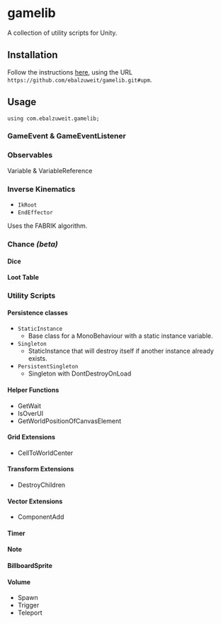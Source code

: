 # gamelib

A collection of utility scripts for Unity.

## Installation

Follow the instructions [here](https://docs.unity3d.com/Manual/upm-ui-giturl.html), using the URL `https://github.com/ebalzuweit/gamelib.git#upm`.

## Usage

`using com.ebalzuweit.gamelib;`

### GameEvent & GameEventListener

### Observables

Variable & VariableReference

### Inverse Kinematics

- `IkRoot`
- `EndEffector`

Uses the FABRIK algorithm.

### Chance _(beta)_

#### Dice

#### Loot Table

### Utility Scripts

#### Persistence classes

- `StaticInstance`
	- Base class for a MonoBehaviour with a static instance variable.
- `Singleton`
  - StaticInstance that will destroy itself if another instance already exists.
- `PersistentSingleton`
  - Singleton with DontDestroyOnLoad

#### Helper Functions

- GetWait
- IsOverUI
- GetWorldPositionOfCanvasElement

#### Grid Extensions

- CellToWorldCenter

#### Transform Extensions

- DestroyChildren

#### Vector Extensions

- ComponentAdd

#### Timer

#### Note

#### BillboardSprite

#### Volume

- Spawn
- Trigger
- Teleport